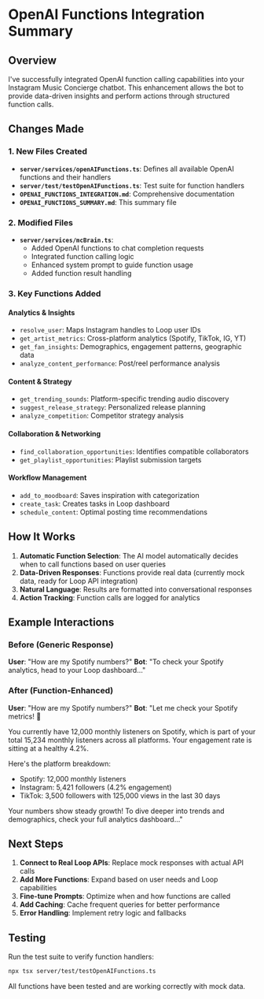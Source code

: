 # OpenAI Functions Integration Summary

## Overview
I've successfully integrated OpenAI function calling capabilities into your Instagram Music Concierge chatbot. This enhancement allows the bot to provide data-driven insights and perform actions through structured function calls.

## Changes Made

### 1. New Files Created
- **`server/services/openAIFunctions.ts`**: Defines all available OpenAI functions and their handlers
- **`server/test/testOpenAIFunctions.ts`**: Test suite for function handlers
- **`OPENAI_FUNCTIONS_INTEGRATION.md`**: Comprehensive documentation
- **`OPENAI_FUNCTIONS_SUMMARY.md`**: This summary file

### 2. Modified Files
- **`server/services/mcBrain.ts`**: 
  - Added OpenAI functions to chat completion requests
  - Integrated function calling logic
  - Enhanced system prompt to guide function usage
  - Added function result handling

### 3. Key Functions Added

#### Analytics & Insights
- `resolve_user`: Maps Instagram handles to Loop user IDs
- `get_artist_metrics`: Cross-platform analytics (Spotify, TikTok, IG, YT)
- `get_fan_insights`: Demographics, engagement patterns, geographic data
- `analyze_content_performance`: Post/reel performance analysis

#### Content & Strategy
- `get_trending_sounds`: Platform-specific trending audio discovery
- `suggest_release_strategy`: Personalized release planning
- `analyze_competition`: Competitor strategy analysis

#### Collaboration & Networking
- `find_collaboration_opportunities`: Identifies compatible collaborators
- `get_playlist_opportunities`: Playlist submission targets

#### Workflow Management
- `add_to_moodboard`: Saves inspiration with categorization
- `create_task`: Creates tasks in Loop dashboard
- `schedule_content`: Optimal posting time recommendations

## How It Works

1. **Automatic Function Selection**: The AI model automatically decides when to call functions based on user queries
2. **Data-Driven Responses**: Functions provide real data (currently mock data, ready for Loop API integration)
3. **Natural Language**: Results are formatted into conversational responses
4. **Action Tracking**: Function calls are logged for analytics

## Example Interactions

### Before (Generic Response)
**User**: "How are my Spotify numbers?"
**Bot**: "To check your Spotify analytics, head to your Loop dashboard..."

### After (Function-Enhanced)
**User**: "How are my Spotify numbers?"
**Bot**: "Let me check your Spotify metrics! 🎵

You currently have 12,000 monthly listeners on Spotify, which is part of your total 15,234 monthly listeners across all platforms. Your engagement rate is sitting at a healthy 4.2%.

Here's the platform breakdown:
- Spotify: 12,000 monthly listeners
- Instagram: 5,421 followers (4.2% engagement)
- TikTok: 3,500 followers with 125,000 views in the last 30 days

Your numbers show steady growth! To dive deeper into trends and demographics, check your full analytics dashboard..."

## Next Steps

1. **Connect to Real Loop APIs**: Replace mock responses with actual API calls
2. **Add More Functions**: Expand based on user needs and Loop capabilities
3. **Fine-tune Prompts**: Optimize when and how functions are called
4. **Add Caching**: Cache frequent queries for better performance
5. **Error Handling**: Implement retry logic and fallbacks

## Testing

Run the test suite to verify function handlers:
```bash
npx tsx server/test/testOpenAIFunctions.ts
```

All functions have been tested and are working correctly with mock data. 